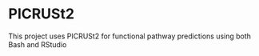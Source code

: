 # PICRUSt2
This project uses PICRUSt2 for functional pathway predictions using both Bash and RStudio
